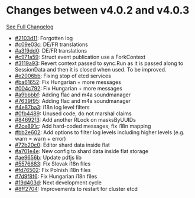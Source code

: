 # Changes between v4.0.2 and v4.0.3

[See Full Changelog](https://github.com/pydio/cells/compare/v4.0.2...v4.0.3)

- [#2103d11](https://github.com/pydio/cells/commit/2103d115f482809527026faf01a6a1685b435d00): Forgotten log
- [#c09e03c](https://github.com/pydio/cells/commit/c09e03c2897191ad632e0bfc82f2dfa914434dd9): DE/FR translations
- [#a3f9dd0](https://github.com/pydio/cells/commit/a3f9dd086a06217e43e8d6b740e3a9dd6209750b): DE/FR translations
- [#c971a59](https://github.com/pydio/cells/commit/c971a59df487f45c22723e918766f052dff7bb98): Struct event publication use a ForkContext
- [#3119a93](https://github.com/pydio/cells/commit/3119a933d586f2bbd4e8da9e5a0eb31535e7cd52): Revert context passed to sync.Run as it is passed along to SessionData and then it is closed when used. To be improved.
- [#e2006bb](https://github.com/pydio/cells/commit/e2006bb8bb34ffab0ae829bb6b01dc5aba97a3a5): Fixing stop of etcd services
- [#ba61652](https://github.com/pydio/cells/commit/ba616520977a347371657dca58a3af355fc58f1b): Fix Hungarian + more messages
- [#004c792](https://github.com/pydio/cells/commit/004c7925c0e23c64a047ffe06b7cfa5bcdf48caf): Fix Hungarian + more messages
- [#a9bbbbf](https://github.com/pydio/cells/commit/a9bbbbf659319f62079c9c9dedad0e477d2768b8): Adding flac and m4a soundmanager
- [#7639f95](https://github.com/pydio/cells/commit/7639f95044b75aac734b8f407c158492adc25edb): Adding flac and m4a soundmanager
- [#4e87ba3](https://github.com/pydio/cells/commit/4e87ba3a2d1dc4d61e9af948457b03126706e1e1): i18n log level filters
- [#0fb4489](https://github.com/pydio/cells/commit/0fb4489e61dca0e0ede7e7ca2161b686ed014122): Unused code, do not marshal claims
- [#84692f3](https://github.com/pydio/cells/commit/84692f3dfc53856c5e8a3e1926386c46d5181b8c): Add another RLock on masksByUUIDs
- [#2ce891c](https://github.com/pydio/cells/commit/2ce891c27e98cf27b07ea5dec3ad3afaa88754e1): Add hard-coded messages, fix i18n mapping
- [#bb2e602](https://github.com/pydio/cells/commit/bb2e602ab094331ad65c33e750785a70401e28a6): Add options to filter log levels including higher levels (e.g. warn = warn + error)
- [#72b20c0](https://github.com/pydio/cells/commit/72b20c0847e3f3c2ab34dd299233cd746dc7c59c): Editor shard data inside flat
- [#a701e4e](https://github.com/pydio/cells/commit/a701e4e118710208387c37f65e29fe201bf2506d): New config to shard data inside flat storage
- [#ae9656b](https://github.com/pydio/cells/commit/ae9656b4eca5bebf7fafd6980827a34d3620c474): Update pdfjs lib
- [#5576683](https://github.com/pydio/cells/commit/5576683e4503419777b929ab9bc415748981f613): Fix Slovak i18n files
- [#fd76502](https://github.com/pydio/cells/commit/fd76502798b845e3148c13f531026442806f15db): Fix Polnish i18n files
- [#7d9f8f6](https://github.com/pydio/cells/commit/7d9f8f6f8167593daf9555f2711481f02ee5390c): Fix Hungarian i18n files
- [#19d403d](https://github.com/pydio/cells/commit/19d403d7f945b332f162dbf5a604156f078fe956): Next development cycle
- [#8ff2704](https://github.com/pydio/cells/commit/8ff2704d33b3168d5b7c01b206ed38dc28799d87): Improvements to restart for cluster etcd
